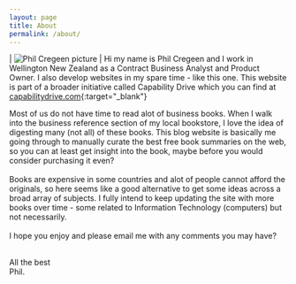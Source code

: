 ```yaml
---
layout: page
title: About
permalink: /about/
---
```


| <img src="/BSumm/imgs/phil.jpg" alt="Phil Cregeen picture"> | Hi my name is Phil Cregeen and I work in Wellington New Zealand as a Contract Business Analyst and Product Owner. I also develop websites in my spare time - like this one. This website is part of a broader initiative called Capability Drive which you can find at [capabilitydrive.com](https://www.capabilitydrive.com/){:target="\_blank"}

Most of us do not have time to read alot of business books. When I walk into the business reference section of my local bookstore, I love the idea of digesting many (not all) of these books. This blog website is basically me going through to manually curate the best free book summaries on the web, so you can at least get insight into the book, maybe before you would consider purchasing it even? <br><br>Books are expensive in some countries and alot of people cannot afford the originals, so here seems like a good alternative to get some ideas across a broad array of subjects. I fully intend to keep updating the site with more books over time - some related to Information Technology (computers) but not necessarily.<br><br>I hope you enjoy and please email me with any comments you may have?<br><br>

All the best<br>
Phil.
